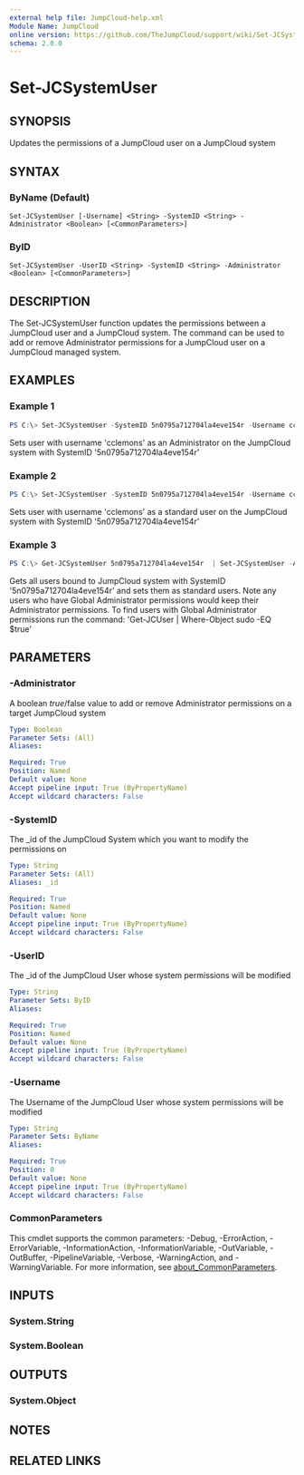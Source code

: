 ```yaml
---
external help file: JumpCloud-help.xml
Module Name: JumpCloud
online version: https://github.com/TheJumpCloud/support/wiki/Set-JCSystemUser
schema: 2.0.0
---
```


# Set-JCSystemUser

## SYNOPSIS
Updates the permissions of a JumpCloud user on a JumpCloud system

## SYNTAX

### ByName (Default)
```
Set-JCSystemUser [-Username] <String> -SystemID <String> -Administrator <Boolean> [<CommonParameters>]
```

### ByID
```
Set-JCSystemUser -UserID <String> -SystemID <String> -Administrator <Boolean> [<CommonParameters>]
```

## DESCRIPTION
The Set-JCSystemUser function updates the permissions between a JumpCloud user and a JumpCloud system. The command can be used to add or remove Administrator permissions for a JumpCloud user on a JumpCloud managed system.

## EXAMPLES

### Example 1

```PowerShell
PS C:\> Set-JCSystemUser -SystemID 5n0795a712704la4eve154r -Username cclemons -Administrator $True
```

Sets user with username 'cclemons' as an Administrator on the JumpCloud system with SystemID '5n0795a712704la4eve154r'

### Example 2

```PowerShell
PS C:\> Set-JCSystemUser -SystemID 5n0795a712704la4eve154r -Username cclemons -Administrator $False
```

Sets user with username 'cclemons' as a standard user on the JumpCloud system with SystemID '5n0795a712704la4eve154r'

### Example 3

```PowerShell
PS C:\> Get-JCSystemUser 5n0795a712704la4eve154r  | Set-JCSystemUser -Administrator $False
```

Gets all users bound to JumpCloud system with SystemID '5n0795a712704la4eve154r' and sets them as standard users. Note any users who have Global Administrator permissions would keep their Administrator permissions. To find users with Global Administrator permissions run the command: 'Get-JCUser | Where-Object sudo -EQ $true'

## PARAMETERS

### -Administrator
A boolean $true/$false value to add or remove Administrator permissions on a target JumpCloud system

```yaml
Type: Boolean
Parameter Sets: (All)
Aliases:

Required: True
Position: Named
Default value: None
Accept pipeline input: True (ByPropertyName)
Accept wildcard characters: False
```

### -SystemID
The _id of the JumpCloud System which you want to modify the permissions on

```yaml
Type: String
Parameter Sets: (All)
Aliases: _id

Required: True
Position: Named
Default value: None
Accept pipeline input: True (ByPropertyName)
Accept wildcard characters: False
```

### -UserID
The _id of the JumpCloud User whose system permissions will be modified

```yaml
Type: String
Parameter Sets: ByID
Aliases:

Required: True
Position: Named
Default value: None
Accept pipeline input: True (ByPropertyName)
Accept wildcard characters: False
```

### -Username
The Username of the JumpCloud User whose system permissions will be modified

```yaml
Type: String
Parameter Sets: ByName
Aliases:

Required: True
Position: 0
Default value: None
Accept pipeline input: True (ByPropertyName)
Accept wildcard characters: False
```

### CommonParameters
This cmdlet supports the common parameters: -Debug, -ErrorAction, -ErrorVariable, -InformationAction, -InformationVariable, -OutVariable, -OutBuffer, -PipelineVariable, -Verbose, -WarningAction, and -WarningVariable. For more information, see [about_CommonParameters](http://go.microsoft.com/fwlink/?LinkID=113216).

## INPUTS

### System.String
### System.Boolean
## OUTPUTS

### System.Object
## NOTES

## RELATED LINKS
